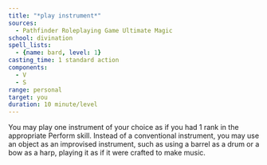 ```yaml
---
title: "*play instrument*"
sources:
  - Pathfinder Roleplaying Game Ultimate Magic
school: divination
spell_lists:
  - {name: bard, level: 1}
casting_time: 1 standard action
components:
  - V
  - S
range: personal
target: you
duration: 10 minute/level
---
```


You may play one instrument of your choice as if you had 1 rank in the appropriate Perform skill. Instead of a conventional instrument, you may use an object as an improvised instrument, such as using a barrel as a drum or a bow as a harp, playing it as if it were crafted to make music.

